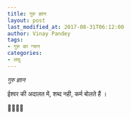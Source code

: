 ```yaml
---
title: गुरु ज्ञान
layout: post
last_modified_at: 2017-08-31T06:12:00
author: Vinay Pandey
tags:
- गुरु का ग्यान
categories:
- लघु
---
```

*गुरु ज्ञान*

ईश्वर की अदालत में,
शब्द नही, कर्म बोलते हैं ।

🙏🌷🌷🙏


